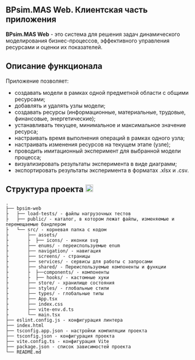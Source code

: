 ## BPsim.MAS Web. Клиентская часть приложения

**BPsim.MAS Web** - это система для решения задач динамического моделирования бизнес-процессов, эффективного управления ресурсами и оценки их показателей.

## Описание функционала
Приложение позволяет:
* создавать модели в рамках одной предметной области с общими ресурсами;
* добавлять и удалять узлы модели;
* создавать ресурсы (информационные, материальные, трудовые, финансовые, энергетические);
* устанавливать текущее, минимальное и максимальное значение ресурса;
* настраивать время выполнения операций в рамках одного узла;
* настраивать изменения ресурсов на текущем этапе (узле);
* проводить имитационный эксперимент для выбранной модели процесса;
* визуализировать результаты эксперимента в виде диаграмм;
* экспортировать результаты эксперимента в форматах .xlsx и .csv.

## Структура проекта <img src="https://media2.giphy.com/media/QssGEmpkyEOhBCb7e1/giphy.gif?cid=ecf05e47a0n3gi1bfqntqmob8g9aid1oyj2wr3ds3mg700bl&rid=giphy.gif" width ="20">

```
.
├── bpsim-web
├   ├── load-tests/ - файлы нагрузочных тестов
├   ├── public/ - каталог, в котором лежат файлы, изменяемые и перемещаемые бандлером
├   └── src/ - корневая папка с кодом
├       ├── assets/
├       ├  ├── icons/ - иконки svg
├       ├── enums/ - переиспользуемые enum
├       ├── navigation/ - навигация
├       ├── screens/ - страницы
├       ├── services/ - сервисы для работы с запросами
├       ├── shared/ - Переиспользуемые компоненты и функции
├       ├  ├──components/ - компоненты
├       ├  ├── hooks/ - кастомные хуки
├       ├── store/ - хранилище состояния
├       ├── styles/ - глобальные стили
├       ├── types/ - глобальные типы
├       ├── App.tsx
├       ├── index.css
├       ├── vite-env.d.ts
├       └── main.tsx
├── eslint.config.js - конфигурация линтера
├── index.html
├── tsconfig.app.json - настройки компиляции проекта 
├── tsconfig.json - конфигурация проекта
├── vite.config.ts - конфигурация Vite
├── package.json - список зависимостей проекта
└── README.md
```
